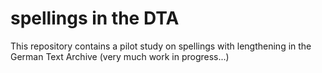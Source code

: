 # <h> spellings in the DTA

This repository contains a pilot study on spellings with lengthening <h> in the German Text Archive (very much work in progress...)